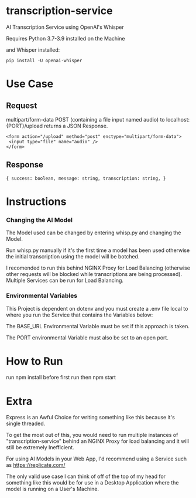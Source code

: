# transcription-service

AI Transcription Service using OpenAI's Whisper 

Requires Python 3.7-3.9 installed on the Machine 

and Whisper installed:

``pip install -U openai-whisper``

# Use Case

## Request
 multipart/form-data POST (containing a file input named audio) to localhost:{PORT}/upload returns a JSON Response.

 ```
 <form action="/upload" method="post" enctype="multipart/form-data">
  <input type="file" name="audio" />
 </form>
 ```
## Response
``{
   success: boolean,
   message: string,
   transcription: string,
}``

# Instructions
### Changing the AI Model
The Model used can be changed by entering whisp.py and changing the Model.

Run whisp.py manually if it's the first time a model has been used otherwise 
the initial transcription using the model will be botched.

I recomended to run this behind NGINX Proxy for Load Balancing (otherwise other requests will be blocked while transcriptions are being processed).
Multiple Services can be run for Load Balancing.

### Environmental Variables
This Project is dependent on dotenv and you must create a .env file local to where you run the Service
that contains the Variables below: 

The BASE_URL Environmental Variable must be set if this approach is taken.

The PORT environmental Variable must also be set to an open port.

# How to Run
run npm install before first run 
then npm start

# Extra
Express is an Awful Choice for writing something like this because it's single threaded.

To get the most out of this, you would need to run multiple instances of "transcription-service" behind an NGINX Proxy for 
load balancing and it will still be extremely Inefficient.

For using AI Models in your Web App, I'd recommend using a Service such as https://replicate.com/ 

The only valid use case I can think of off of the top of my head for something like this would be for use in a Desktop Application where
the model is running on a User's Machine.
